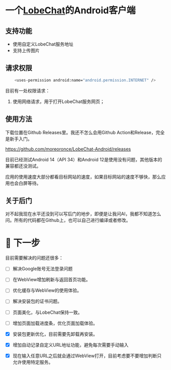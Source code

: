 # 一个[LobeChat](https://lobechat.com/)的Android客户端

## 支持功能

- 使用自定义LobeChat服务地址
- 支持上传图片

## 请求权限

```bash
    <uses-permission android:name="android.permission.INTERNET" />
```

目前有一处权限请求：

1. 使用网络请求，用于打开LobeChat服务网页；

## 使用方法

下载位置在Github Releases里。我还不怎么会用Github Action和Release，完全是新手入门。

https://github.com/moreoronce/LobeChat-Android/releases

目前已经测试Android 14（API 34）和Android 12是使用没有问题，其他版本的兼容都还没测试。

应用的使用速度大部分都看目标网站的速度，如果目标网站的速度不够快，那么应用也会白屏等待。

## 关于后门

对不起我现在水平还没到可以写后门的地步，即便是让我问AI，我都不知道怎么问。所有的代码都在Github上，也可以自己进行编译或者修改。

# 🤗 下一步

目前需要解决的问题还很多：
- [ ]  解决Google账号无法登录问题
- [ ]  在WebView增加刷新与返回首页功能。
- [ ]  优化缓存与WebView的使用体验。
- [ ]  解决安装包的证书问题。
- [ ]  页面美化，与LobeChat保持一致。
- [ ]  增加页面加载进度条，优化页面加载体验。
- [X]  安装包更新优化，目前需要先卸载再安装。
- [x]  增加自动记录自定义URL地址功能，避免每次需要手动输入
- [X]  现在输入任意URL之后就会通过WebView打开，目前考虑要不要增加判断只允许使用特定服务。

